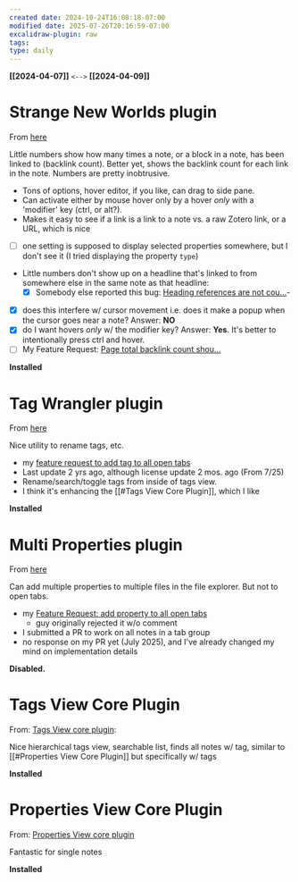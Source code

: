 ```yaml
---
created date: 2024-10-24T16:08:18-07:00
modified date: 2025-07-26T20:16:59-07:00
excalidraw-plugin: raw
tags: 
type: daily
---
```

**[[2024-04-07]]**  `<-->`  **[[2024-04-09]]**

# Strange New Worlds plugin
From [here](https://github.com/TfTHacker/obsidian42-strange-new-worlds)

Little numbers show how many times a note, or a block in a note, has been linked to (backlink count).  Better yet, shows the backlink count for each link in the note.  Numbers are pretty inobtrusive.
- Tons of options, hover editor, if you like, can drag to side pane.  
- Can activate either by mouse hover only by a hover *only* with a 'modifier' key (ctrl, or alt?).  
- Makes it easy to see if a link is a link to a note vs. a raw Zotero link, or a URL, which is nice
- [ ] one setting is supposed to display selected properties somewhere, but I don't see it (I tried displaying the property `type`)
- Little numbers don't show up on a headline that's linked to from somewhere else in the same note as that headline:  
	- [x] Somebody else reported this bug: [Heading references are not cou...](https://github.com/TfTHacker/obsidian42-strange-new-worlds/issues/142)- 
- [x] does this interfere w/ cursor movement i.e. does it make a popup when the cursor goes near a note?  Answer: **NO**
- [x] do I want hovers *only* w/ the modifier key? Answer: **Yes**.  It's better to intentionally press ctrl and hover.
- [ ] My Feature Request: [Page total backlink count shou...](https://github.com/TfTHacker/obsidian42-strange-new-worlds/issues/149)

**Installed**

# Tag Wrangler plugin
From [here](https://github.com/pjeby/tag-wrangler)

Nice utility to rename tags, etc.

- my [feature request to add tag to all open tabs](https://github.com/pjeby/tag-wrangler/issues/130)
- Last update 2 yrs ago, although license update 2 mos. ago (From 7/25)
- Rename/search/toggle tags from inside of tags view.
- I think it's enhancing the [[#Tags View Core Plugin]], which I like

**Installed**

# Multi Properties plugin
From [here](https://github.com/fez-github/obsidian-multi-properties)

Can add multiple properties to multiple files in the file explorer.  But not to open tabs.

- my [Feature Request: add property to all open tabs](https://github.com/fez-github/obsidian-multi-properties/issues/17)
	- guy originally rejected it w/o comment
- I submitted a PR to work on all notes in a tab group
- no response on my PR yet (July 2025), and I've already changed my mind on implementation details

**Disabled.**
# Tags View Core Plugin
From: [Tags View core plugin](https://help.obsidian.md/plugins/tags): 

Nice hierarchical tags view, searchable list, finds all notes w/ tag, similar to [[#Properties View Core Plugin]] but specifically w/ tags

**Installed** 
# Properties View Core Plugin
From: [Properties View core plugin](https://help.obsidian.md/plugins/properties)

Fantastic for single notes

**Installed**